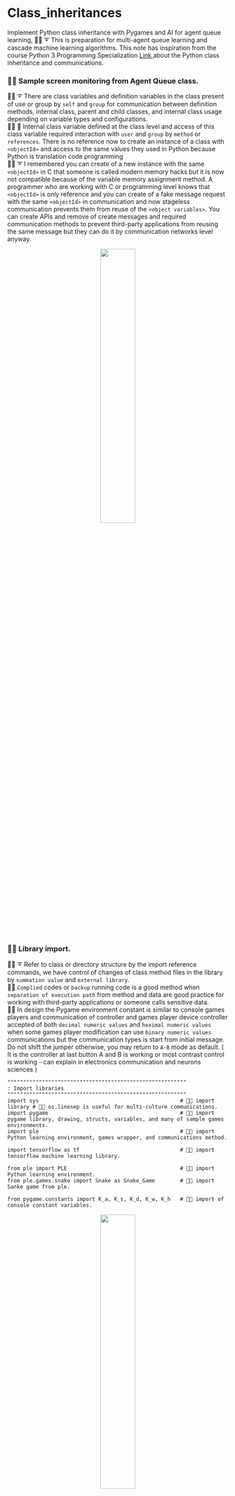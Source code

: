 # Class_inheritances
Implement Python class inheritance with Pygames and AI for agent queue learning, 🐑💬 ➰ This is preparation for multi-agent queue learning and cascade machine learning algorithms. This note has inspiration from the course Python 3 Programming Specialization [ Link ]( https://coursera.org/share/ba047d1c5738f9bba3b08a5ac883569d ) about the Python class inheritance and communications.

### 🧸💬 Sample screen monitoring from Agent Queue class.

🐑💬 ➰ There are class variables and definition variables in the class present of use or group by ```self``` and ```group``` for communication between definition methods, internal class, parent and child classes, and internal class usage depending on variable types and configurations. </br>
👧💬 🎈 Internal class variable defined at the class level and access of this class variable required interaction with ```user``` and ```group``` by ```method``` or ```references```. There is no reference now to create an instance of a class with ```<objectId>``` and access to the same values they used in Python because Python is translation code programming </br>
🐑💬 ➰ I remembered you can create of a new instance with the same ```<objectId>``` in C that someone is called modern memory hacks but it is now not compatible because of the variable memory assignment method. A programmer who are working with C or programming level knows that ```<objectId>``` is only reference and you can create of a fake message request with the same ```<objectId>``` in communication and now stageless communication prevents them from reuse of the ```<object variables>```. You can create APIs and remove of create messages and required communication methods to prevent third-party applications from reusing the same message but they can do it by communication networks level anyway. </br>

<p align="center" width="100%">
    <img width="40%" src="https://github.com/jkaewprateep/Class_inheritances/blob/main/player_location.png">
</p>

### 🧸💬 Library import.

🐑💬 ➰ Refer to class or directory structure by the import reference commands, we have control of changes of class method files in the library by ```summation value``` and ```external library```. </br>
🦭💬 ```Complied``` codes or ```backup``` running code is a good method when ```separation of execution path``` from method and data are good practice for working with third-party applications or someone calls sensitive data. </br>
🐐💬 In design the Pygame environment constant is similar to console games players and communication of controller and games player device controller accepted of both ```decimal numeric values``` and ```heximal numeric values``` when some games player modification can use ```binary numeric values``` communications but the communication types is start from initial message. Do not shift the jumper otherwise, you may return to ```A-B``` mode as default. ( It is the controller at last button A and B is working or most contrast control is working - can explain in electronics communication and neurons sciences ) </br>

```
"""""""""""""""""""""""""""""""""""""""""""""""""""""""""
: Import libraries
"""""""""""""""""""""""""""""""""""""""""""""""""""""""""
import sys                                             # 🧸💬 import library # 🧸💬 os.linesep is useful for multi-culture communications.
import pygame                                          # 🧸💬 import pygame library, drawing, structs, variables, and many of sample games environments.
import ple                                             # 🧸💬 import Python learning environment, games wrapper, and communications method.

import tensorflow as tf                                # 🧸💬 import tensorflow machine learning library.

from ple import PLE                                    # 🧸💬 import Python learning environment.
from ple.games.snake import Snake as Snake_Game        # 🧸💬 import Sanke game from ple.

from pygame.constants import K_a, K_s, K_d, K_w, K_h   # 🧸💬 import of console constant variables.
```

<p align="center" width="100%">
    <img width="40%" src="https://github.com/jkaewprateep/Class_inheritances/blob/main/pulse%20code%20modulation.png">
</p>

👧💬 🎈 ```Pluse code modulation``` or ```time-shifted channel``` was developed by Nintendo and distributed during our youth time, long years after supporting of the government they launched the games players ```Nintendo PlayStation``` . </br>
🐑💬 ➰ This may be the event called ```time capsules ``` because of the ability to recover communication messages and transfer rates vary by device negotiation compatibilities. In the ```time capsules``` can store validation matrixes and summary values of the designed communication channel's message you can categorize and summarize computer players for their actions responses and feedback as in console games players save CPU time process when the console box use compatibilities specification for decrypted communication message and response. Of course, random variances create a of variety actions and possibilities by the actions played. </br>

### 🧸💬 Global project variables.

🧸💬 We like to create constructs to manage variables and transform value, looking into micro-controller devices and PLC application programming we would like to define the response variables and interfaces before constructing a method for communication because of the same behavior inherited from Nintendo. </br>
🐑💬 ➰ The number of frames is only a number it does not require a large value since the communication is still online and happens. </br>

```
"""""""""""""""""""""""""""""""""""""""""""""""""""""""""
: Variables
"""""""""""""""""""""""""""""""""""""""""""""""""""""""""
actions = { "none_1": K_h, "left_1": K_a, "down_1": K_s, "right1": K_d, "up___1": K_w }
nb_frames = 100000000000
```

### 🧸💬 Create a learning environment.

🐨🎁🎵🎶 In a learning environment is an application with the construct of possible variables they are setup sample the Half-life games for modern environment simulation games and modification games are defined construct variables from the learning environment application games. They are also called ```learning environments``` .

```
"""""""""""""""""""""""""""""""""""""""""""""""""""""""""
: Environment
"""""""""""""""""""""""""""""""""""""""""""""""""""""""""
game_console = Snake_Game(width=512, height=512, init_length=3);            # 🧸💬 Create instance of class environment with initial values.
p = PLE(game_console, fps=30, display_screen=True, reward_values={})        # 🧸💬 Reflecter, there are many type of reflectors including
                                                                            # 🧸💬 screen environment, matrix environment, linear and
                                                                            # 🧸💬 logarithms and printter communications.
p.init()                                                                    # 🧸💬 Initialize

obs = p.getScreenRGB()                                                      # 🧸💬 Sample of screen arrays return value collection.
```

### 🧸💬 Snake player class implementation
```
"""""""""""""""""""""""""""""""""""""""""""""""""""""""""
: Class / Functions
"""""""""""""""""""""""""""""""""""""""""""""""""""""""""
class Snake():

    def __init__ ( self, name ):
        self.name = name;
        self.snake_head_x = None;
        self.snake_head_y = None;
        self.food_x = None;
        self.food_y = None;
        self.snake_body = [];
        self.snake_body_pos = [];
        
        ###
        self.dist_x = None;
        self.dist_y = None;       
        self.previous_dist_x = None;
        self.previous_dist_y = None;
        
        return
    
    def __call__( self ):
        self.read_gamestate();
        
        return
    
    def read_gamestate( self ):
        gamestate = p.getGameState( );
        
        self.snake_head_x = gamestate["snake_head_x"];
        self.snake_head_y = gamestate["snake_head_y"];
        self.food_x = gamestate["food_x"];
        self.food_y = gamestate["food_y"];
        self.snake_body = gamestate["snake_body"];
        self.snake_body_pos = gamestate["snake_body_pos"];
        
        self.previous_dist_x = self.dist_x;
        self.previous_dist_y = self.dist_y;
        self.dist_x = self.snake_head_x - self.food_x;
        self.dist_y = self.snake_head_y - self.food_y;
        
        ###
        if not self.previous_dist_x :
            self.previous_dist_x = 0;
        if not self.dist_x :
            self.dist_x = 0;
        if not self.previous_dist_y :
            self.previous_dist_y = 0;
        if not self.dist_y :
            self.dist_y = 0;

        return
        
    def get_head_x( self ):
        
        return self.snake_head_x;
        
    def get_head_y( self ):
        
        return self.snake_head_y;
        
    def get_food_x( self ):
    
        return self.food_x;
        
    def get_food_y( self ):
    
        return self.food_y;
        
    def get_distance_x( self ):
    
        return self.dist_x;
        
    def get_distance_y( self ):
    
        return self.dist_y;
        
        
    def get_snakebody( self ):
    
        return self.snake_body;
        
    def get_snakebody_pos( self ):
    
        return self.snake_body_pos;
        
        
    def get_possibleactions( self ):

            
        # ...
    
        return K_h;
```

### 🧸💬 Agent Queue class implementation
```
class AgentQueue():

    def __init__ ( self, name ):
        self.name = name;
        self.reward = 0;
        self.step = 0;
        
        ###
        self.new_Snake = Snake( "Snake_01" );
    
        return
    
    def next_step( self, action ):
        self.reward = p.act( action )
        self.step = self.step + 1;
    
        return
        
    def game_over( self ):
        self.reward = 0;
        self.step = 0;
    
        return
        
    def read_gamestate( self ):

        distance_x = self.new_Snake.get_distance_x();
        distance_y = self.new_Snake.get_distance_y();
        
        print( f"distance x: { distance_x } distance y: { distance_y }" );

        return
```

### 🧸💬 Running tasks iterations.
```
"""""""""""""""""""""""""""""""""""""""""""""""""""""""""
: Tasks
"""""""""""""""""""""""""""""""""""""""""""""""""""""""""
new_snake = AgentQueue( "Snake_01" );

for i in range(nb_frames):

    if p.game_over():
        p.init();
        p.reset_game();
        new_snake.game_over();

    input("...")

    possible_actions = new_snake.new_Snake.get_possibleactions();
    
    print( [ x for (x, y) in list(actions.items()) if y == possible_actions ] )
    new_snake.next_step( possible_actions ); 
```

